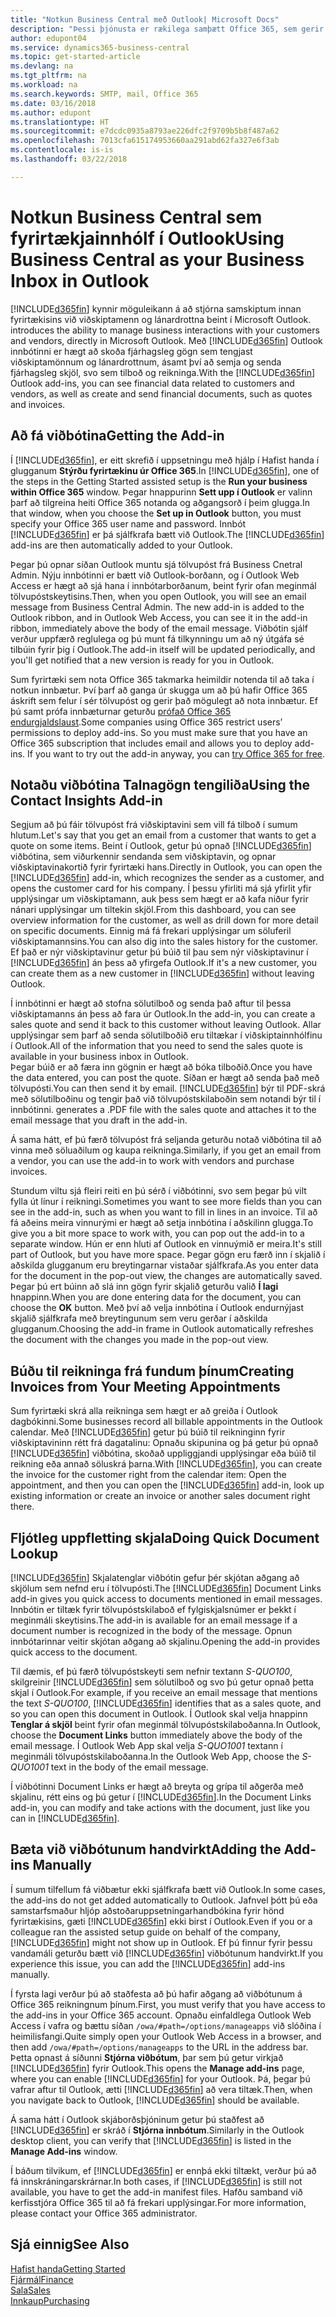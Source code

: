 ```yaml
---
title: "Notkun Business Central með Outlook| Microsoft Docs"
description: "Þessi þjónusta er rækilega samþætt Office 365, sem gerir þér kleift að stjórna öllum fyrirtækja- og tölvupóstsamskiptum við viðskiptamenn og lánardrottna í Outlook."
author: edupont04
ms.service: dynamics365-business-central
ms.topic: get-started-article
ms.devlang: na
ms.tgt_pltfrm: na
ms.workload: na
ms.search.keywords: SMTP, mail, Office 365
ms.date: 03/16/2018
ms.author: edupont
ms.translationtype: HT
ms.sourcegitcommit: e7dcdc0935a8793ae226dfc2f9709b5b8f487a62
ms.openlocfilehash: 7013cfa615174953660aa291abd62fa327e6f3ab
ms.contentlocale: is-is
ms.lasthandoff: 03/22/2018

---
```

# <a name="using-business-central-as-your-business-inbox-in-outlook"></a><span data-ttu-id="9e745-103">Notkun Business Central sem fyrirtækjainnhólf í Outlook</span><span class="sxs-lookup"><span data-stu-id="9e745-103">Using Business Central as your Business Inbox in Outlook</span></span>
[!INCLUDE[d365fin](includes/d365fin_md.md)]<span data-ttu-id="9e745-104"> kynnir möguleikann á að stjórna samskiptum innan fyrirtækisins við viðskiptamenn og lánardrottna beint í Microsoft Outlook.</span><span class="sxs-lookup"><span data-stu-id="9e745-104"> introduces the ability to manage business interactions with your customers and vendors, directly in Microsoft Outlook.</span></span> <span data-ttu-id="9e745-105">Með [!INCLUDE[d365fin](includes/d365fin_md.md)] Outlook innbótinni er hægt að skoða fjárhagsleg gögn sem tengjast viðskiptamönnum og lánardrottnum, ásamt því að semja og senda fjárhagsleg skjöl, svo sem tilboð og reikninga.</span><span class="sxs-lookup"><span data-stu-id="9e745-105">With the [!INCLUDE[d365fin](includes/d365fin_md.md)] Outlook add-ins, you can see financial data related to customers and vendors, as well as create and send financial documents, such as quotes and invoices.</span></span>  

## <a name="getting-the-add-in"></a><span data-ttu-id="9e745-106">Að fá viðbótina</span><span class="sxs-lookup"><span data-stu-id="9e745-106">Getting the Add-in</span></span>
<span data-ttu-id="9e745-107">Í [!INCLUDE[d365fin](includes/d365fin_md.md)], er eitt skrefið í uppsetningu með hjálp í Hafist handa í glugganum **Stýrðu fyrirtækinu úr Office 365**.</span><span class="sxs-lookup"><span data-stu-id="9e745-107">In [!INCLUDE[d365fin](includes/d365fin_md.md)], one of the steps in the Getting Started assisted setup is the **Run your business within Office 365** window.</span></span> <span data-ttu-id="9e745-108">Þegar hnappurinn **Sett upp í Outlook** er valinn þarf að tilgreina heiti Office 365 notanda og aðgangsorð í þeim glugga.</span><span class="sxs-lookup"><span data-stu-id="9e745-108">In that window, when you choose the **Set up in Outlook** button, you must specify your Office 365 user name and password.</span></span> <span data-ttu-id="9e745-109">Innbót [!INCLUDE[d365fin](includes/d365fin_md.md)] er þá sjálfkrafa bætt við Outlook.</span><span class="sxs-lookup"><span data-stu-id="9e745-109">The [!INCLUDE[d365fin](includes/d365fin_md.md)] add-ins are then automatically added to your Outlook.</span></span>  

<span data-ttu-id="9e745-110">Þegar þú opnar síðan Outlook muntu sjá tölvupóst frá Business Cnetral Admin. Nýju innbótinni er bætt við Outlook-borðann, og í Outlook Web Access er hægt að sjá hana í innbótarborðanum, beint fyrir ofan meginmál tölvupóstskeytisins.</span><span class="sxs-lookup"><span data-stu-id="9e745-110">Then, when you open Outlook, you will see an email message from Business Central Admin. The new add-in is added to the Outlook ribbon, and in Outlook Web Access, you can see it in the add-in ribbon, immediately above the body of the email message.</span></span> <span data-ttu-id="9e745-111">Viðbótin sjálf verður uppfærð reglulega og þú munt fá tilkynningu um að ný útgáfa sé tilbúin fyrir þig í Outlook.</span><span class="sxs-lookup"><span data-stu-id="9e745-111">The add-in itself will be updated periodically, and you'll get notified that a new version is ready for you in Outlook.</span></span>  

<span data-ttu-id="9e745-112">Sum fyrirtæki sem nota Office 365 takmarka heimildir notenda til að taka í notkun innbætur. Því þarf að ganga úr skugga um að þú hafir Office 365 áskrift sem felur í sér tölvupóst og gerir það mögulegt að nota innbætur. Ef þú samt prófa innbæturnar geturðu [prófað Office 365 endurgjaldslaust](https://products.office.com/try).</span><span class="sxs-lookup"><span data-stu-id="9e745-112">Some companies using Office 365 restrict users’ permissions to deploy add-ins. So you must make sure that you have an Office 365 subscription that includes email and allows you to deploy add-ins. If you want to try out the add-in anyway, you can [try Office 365 for free](https://products.office.com/try).</span></span>  

## <a name="using-the-contact-insights-add-in"></a><span data-ttu-id="9e745-113">Notaðu viðbótina Talnagögn tengiliða</span><span class="sxs-lookup"><span data-stu-id="9e745-113">Using the Contact Insights Add-in</span></span>
<span data-ttu-id="9e745-114">Segjum að þú fáir tölvupóst frá viðskiptavini sem vill fá tilboð í sumum hlutum.</span><span class="sxs-lookup"><span data-stu-id="9e745-114">Let's say that you get an email from a customer that wants to get a quote on some items.</span></span> <span data-ttu-id="9e745-115">Beint í Outlook, getur þú opnað [!INCLUDE[d365fin](includes/d365fin_md.md)] viðbótina, sem viðurkennir sendanda sem viðskiptavin, og opnar viðskiptavinakortið fyrir fyrirtæki hans.</span><span class="sxs-lookup"><span data-stu-id="9e745-115">Directly in Outlook, you can open the [!INCLUDE[d365fin](includes/d365fin_md.md)] add-in, which recognizes the sender as a customer, and opens the customer card for his company.</span></span> <span data-ttu-id="9e745-116">Í þessu yfirliti má sjá yfirlit yfir upplýsingar um viðskiptamann, auk þess sem hægt er að kafa niður fyrir nánari upplýsingar um tiltekin skjöl.</span><span class="sxs-lookup"><span data-stu-id="9e745-116">From this dashboard, you can see overview information for the customer, as well as drill down for more detail on specific documents.</span></span> <span data-ttu-id="9e745-117">Einnig má fá frekari upplýsingar um söluferil viðskiptamannsins.</span><span class="sxs-lookup"><span data-stu-id="9e745-117">You can also dig into the sales history for the customer.</span></span> <span data-ttu-id="9e745-118">Ef það er nýr viðskiptavinur getur þú búið til þau sem nýr viðskiptavinur í [!INCLUDE[d365fin](includes/d365fin_md.md)] án þess að yfirgefa Outlook.</span><span class="sxs-lookup"><span data-stu-id="9e745-118">If it's a new customer, you can create them as a new customer in [!INCLUDE[d365fin](includes/d365fin_md.md)] without leaving Outlook.</span></span>  

<span data-ttu-id="9e745-119">Í innbótinni er hægt að stofna sölutilboð og senda það aftur til þessa viðskiptamanns án þess að fara úr Outlook.</span><span class="sxs-lookup"><span data-stu-id="9e745-119">In the add-in, you can create a sales quote and send it back to this customer without leaving Outlook.</span></span> <span data-ttu-id="9e745-120">Allar upplýsingar sem þarf að senda sölutilboðið eru tiltækar í viðskiptainnhólfinu í Outlook.</span><span class="sxs-lookup"><span data-stu-id="9e745-120">All of the information that you need to send the sales quote is available in your business inbox in Outlook.</span></span>  
<span data-ttu-id="9e745-121">Þegar búið er að færa inn gögnin er hægt að bóka tilboðið.</span><span class="sxs-lookup"><span data-stu-id="9e745-121">Once you have the data entered, you can post the quote.</span></span> <span data-ttu-id="9e745-122">Síðan er hægt að senda það með tölvupósti.</span><span class="sxs-lookup"><span data-stu-id="9e745-122">You can then send it by email.</span></span> [!INCLUDE[d365fin](includes/d365fin_md.md)]<span data-ttu-id="9e745-123"> býr til PDF-skrá með sölutilboðinu og tengir það við tölvupóstskilaboðin sem notandi býr til í innbótinni.</span><span class="sxs-lookup"><span data-stu-id="9e745-123"> generates a .PDF file with the sales quote and attaches it to the email message that you draft in the add-in.</span></span>  

<span data-ttu-id="9e745-124">Á sama hátt, ef þú færð tölvupóst frá seljanda geturðu notað viðbótina til að vinna með söluaðilum og kaupa reikninga.</span><span class="sxs-lookup"><span data-stu-id="9e745-124">Similarly, if you get an email from a vendor, you can use the add-in to work with vendors and purchase invoices.</span></span>  

<span data-ttu-id="9e745-125">Stundum viltu sjá fleiri reiti en þú sérð í viðbótinni, svo sem þegar þú vilt fylla út línur í reikningi.</span><span class="sxs-lookup"><span data-stu-id="9e745-125">Sometimes you want to see more fields than you can see in the add-in, such as when you want to fill in lines in an invoice.</span></span> <span data-ttu-id="9e745-126">Til að fá aðeins meira vinnurými er hægt að setja innbótina í aðskilinn glugga.</span><span class="sxs-lookup"><span data-stu-id="9e745-126">To give you a bit more space to work with, you can pop out the add-in to a separate window.</span></span> <span data-ttu-id="9e745-127">Hún er enn hluti af Outlook en vinnuýmið er meira.</span><span class="sxs-lookup"><span data-stu-id="9e745-127">It's still part of Outlook, but you have more space.</span></span> <span data-ttu-id="9e745-128">Þegar gögn eru færð inn í skjalið í aðskilda glugganum eru breytingarnar vistaðar sjálfkrafa.</span><span class="sxs-lookup"><span data-stu-id="9e745-128">As you enter data for the document in the pop-out view, the changes are automatically saved.</span></span> <span data-ttu-id="9e745-129">Þegar þú ert búinn að slá inn gögn fyrir skjalið geturðu valið **Í lagi** hnappinn.</span><span class="sxs-lookup"><span data-stu-id="9e745-129">When you are done entering data for the document, you can choose the **OK** button.</span></span> <span data-ttu-id="9e745-130">Með því að velja innbótina í Outlook endurnýjast skjalið sjálfkrafa með breytingunum sem veru gerðar í aðskilda glugganum.</span><span class="sxs-lookup"><span data-stu-id="9e745-130">Choosing the add-in frame in Outlook automatically refreshes the document with the changes you made in the pop-out view.</span></span>  

## <a name="creating-invoices-from-your-meeting-appointments"></a><span data-ttu-id="9e745-131">Búðu til reikninga frá fundum þínum</span><span class="sxs-lookup"><span data-stu-id="9e745-131">Creating Invoices from Your Meeting Appointments</span></span>
<span data-ttu-id="9e745-132">Sum fyrirtæki skrá alla reikninga sem hægt er að greiða í Outlook dagbókinni.</span><span class="sxs-lookup"><span data-stu-id="9e745-132">Some businesses record all billable appointments in the Outlook calendar.</span></span> <span data-ttu-id="9e745-133">Með [!INCLUDE[d365fin](includes/d365fin_md.md)] getur þú búið til reikninginn fyrir viðskiptavininn rétt frá dagatalinu: Opnaðu skipunina og þá getur þú opnað [!INCLUDE[d365fin](includes/d365fin_md.md)] viðbótina, skoðað uppliggjandi upplýsingar eða búið til reikning eða annað söluskrá þarna.</span><span class="sxs-lookup"><span data-stu-id="9e745-133">With [!INCLUDE[d365fin](includes/d365fin_md.md)], you can create the invoice for the customer right from the calendar item: Open the appointment, and then you can open the [!INCLUDE[d365fin](includes/d365fin_md.md)] add-in, look up existing information or create an invoice or another sales document right there.</span></span>  

## <a name="doing-quick-document-lookup"></a><span data-ttu-id="9e745-134">Fljótleg uppfletting skjala</span><span class="sxs-lookup"><span data-stu-id="9e745-134">Doing Quick Document Lookup</span></span>
<span data-ttu-id="9e745-135">[!INCLUDE[d365fin](includes/d365fin_md.md)] Skjalatenglar viðbótin gefur þér skjótan aðgang að skjölum sem nefnd eru í tölvupósti.</span><span class="sxs-lookup"><span data-stu-id="9e745-135">The [!INCLUDE[d365fin](includes/d365fin_md.md)] Document Links add-in gives you quick access to documents mentioned in email messages.</span></span> <span data-ttu-id="9e745-136">Innbótin er tiltæk fyrir tölvupóstskilaboð ef fylgiskjalsnúmer er þekkt í meginmáli skeytisins.</span><span class="sxs-lookup"><span data-stu-id="9e745-136">The add-in is available for an email message if a document number is recognized in the body of the message.</span></span> <span data-ttu-id="9e745-137">Opnun innbótarinnar veitir skjótan aðgang að skjalinu.</span><span class="sxs-lookup"><span data-stu-id="9e745-137">Opening the add-in provides quick access to the document.</span></span>  

<span data-ttu-id="9e745-138">Til dæmis, ef þú færð tölvupóstskeyti sem nefnir textann *S-QUO100*, skilgreinir [!INCLUDE[d365fin](includes/d365fin_md.md)] sem sölutilboð og svo þú getur opnað þetta skjal í Outlook.</span><span class="sxs-lookup"><span data-stu-id="9e745-138">For example, if you receive an email message that mentions the text *S-QUO100*, [!INCLUDE[d365fin](includes/d365fin_md.md)] identifies that as a sales quote, and so you can open this document in Outlook.</span></span> <span data-ttu-id="9e745-139">Í Outlook skal velja hnappinn **Tenglar á skjöl** beint fyrir ofan meginmál tölvupóstskilaboðanna.</span><span class="sxs-lookup"><span data-stu-id="9e745-139">In Outlook, choose the **Document Links** button immediately above the body of the email message.</span></span> <span data-ttu-id="9e745-140">Í Outlook Web App skal velja *S-QUO1001* textann í meginmáli tölvupóstskilaboðanna.</span><span class="sxs-lookup"><span data-stu-id="9e745-140">In the Outlook Web App, choose the *S-QUO1001* text in the body of the email message.</span></span>  

<span data-ttu-id="9e745-141">Í viðbótinni Document Links er hægt að breyta og grípa til aðgerða með skjalinu, rétt eins og þú getur í [!INCLUDE[d365fin](includes/d365fin_md.md)].</span><span class="sxs-lookup"><span data-stu-id="9e745-141">In the Document Links add-in, you can modify and take actions with the document, just like you can in [!INCLUDE[d365fin](includes/d365fin_md.md)].</span></span>

## <a name="adding-the-add-ins-manually"></a><span data-ttu-id="9e745-142">Bæta við viðbótunum handvirkt</span><span class="sxs-lookup"><span data-stu-id="9e745-142">Adding the Add-ins Manually</span></span>
<span data-ttu-id="9e745-143">Í sumum tilfellum fá viðbætur ekki sjálfkrafa bætt við Outlook.</span><span class="sxs-lookup"><span data-stu-id="9e745-143">In some cases, the add-ins do not get added automatically to Outlook.</span></span> <span data-ttu-id="9e745-144">Jafnvel þótt þú eða samstarfsmaður hljóp aðstoðaruppsetningarhandbókina fyrir hönd fyrirtækisins, gæti [!INCLUDE[d365fin](includes/d365fin_md.md)] ekki birst í Outlook.</span><span class="sxs-lookup"><span data-stu-id="9e745-144">Even if you or a colleague ran the assisted setup guide on behalf of the company, [!INCLUDE[d365fin](includes/d365fin_md.md)] might not show up in Outlook.</span></span> <span data-ttu-id="9e745-145">Ef þú finnur fyrir þessu vandamáli geturðu bætt við [!INCLUDE[d365fin](includes/d365fin_md.md)] viðbótunum handvirkt.</span><span class="sxs-lookup"><span data-stu-id="9e745-145">If you experience this issue, you can add the [!INCLUDE[d365fin](includes/d365fin_md.md)] add-ins manually.</span></span>  

<span data-ttu-id="9e745-146">Í fyrsta lagi verður þú að staðfesta að þú hafir aðgang að viðbótunum á Office 365 reikningnum þínum.</span><span class="sxs-lookup"><span data-stu-id="9e745-146">First, you must verify that you have access to the add-ins in your Office 365 account.</span></span> <span data-ttu-id="9e745-147">Opnaðu einfaldlega Outlook Web Access í vafra og bættu síðan `/owa/#path=/options/manageapps` við slóðina í heimilisfangi.</span><span class="sxs-lookup"><span data-stu-id="9e745-147">Quite simply open your Outlook Web Access in a browser, and then add `/owa/#path=/options/manageapps` to the URL in the address bar.</span></span> <span data-ttu-id="9e745-148">Þetta opnast á síðunni **Stjórna viðbótum**, þar sem þú getur virkjað [!INCLUDE[d365fin](includes/d365fin_md.md)] fyrir Outlook.</span><span class="sxs-lookup"><span data-stu-id="9e745-148">This opens the **Manage add-ins** page, where you can enable [!INCLUDE[d365fin](includes/d365fin_md.md)] for your Outlook.</span></span> <span data-ttu-id="9e745-149">Þá, þegar þú vafrar aftur til Outlook, ætti [!INCLUDE[d365fin](includes/d365fin_md.md)] að vera tiltæk.</span><span class="sxs-lookup"><span data-stu-id="9e745-149">Then, when you navigate back to Outlook, [!INCLUDE[d365fin](includes/d365fin_md.md)] should be available.</span></span>  

<span data-ttu-id="9e745-150">Á sama hátt í Outlook skjáborðsþjóninum getur þú staðfest að [!INCLUDE[d365fin](includes/d365fin_md.md)] er skráð í **Stjórna innbótum**.</span><span class="sxs-lookup"><span data-stu-id="9e745-150">Similarly in the Outlook desktop client, you can verify that [!INCLUDE[d365fin](includes/d365fin_md.md)] is listed in the **Manage Add-ins** window.</span></span>  

<span data-ttu-id="9e745-151">Í báðum tilvikum, ef [!INCLUDE[d365fin](includes/d365fin_md.md)] er ennþá ekki tiltækt, verður þú að fá innskráningarskrárnar.</span><span class="sxs-lookup"><span data-stu-id="9e745-151">In both cases, if [!INCLUDE[d365fin](includes/d365fin_md.md)] is still not available, you have to get the add-in manifest files.</span></span> <span data-ttu-id="9e745-152">Hafðu samband við kerfisstjóra Office 365 til að fá frekari upplýsingar.</span><span class="sxs-lookup"><span data-stu-id="9e745-152">For more information, please contact your Office 365 administrator.</span></span>

## <a name="see-also"></a><span data-ttu-id="9e745-153">Sjá einnig</span><span class="sxs-lookup"><span data-stu-id="9e745-153">See Also</span></span>
[<span data-ttu-id="9e745-154">Hafist handa</span><span class="sxs-lookup"><span data-stu-id="9e745-154">Getting Started</span></span>](product-get-started.md)  
[<span data-ttu-id="9e745-155">Fjármál</span><span class="sxs-lookup"><span data-stu-id="9e745-155">Finance</span></span>](finance.md)  
[<span data-ttu-id="9e745-156">Sala</span><span class="sxs-lookup"><span data-stu-id="9e745-156">Sales</span></span>](sales-manage-sales.md)  
[<span data-ttu-id="9e745-157">Innkaup</span><span class="sxs-lookup"><span data-stu-id="9e745-157">Purchasing</span></span>](purchasing-manage-purchasing.md)  

